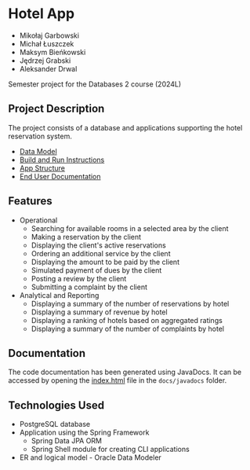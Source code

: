 # Hotel App
* Mikołaj Garbowski
* Michał Łuszczek
* Maksym Bieńkowski
* Jędrzej Grabski
* Aleksander Drwal

Semester project for the Databases 2 course (2024L)

## Project Description
The project consists of a database and applications supporting the hotel reservation system.

* [Data Model](./docs/data-model.md)
* [Build and Run Instructions](./docs/build-and-run.md)
* [App Structure](./docs/app-structure.md)
* [End User Documentation](./docs/end-user-documentation.md)

## Features
* Operational
  * Searching for available rooms in a selected area by the client
  * Making a reservation by the client
  * Displaying the client's active reservations
  * Ordering an additional service by the client
  * Displaying the amount to be paid by the client
  * Simulated payment of dues by the client
  * Posting a review by the client
  * Submitting a complaint by the client
* Analytical and Reporting
  * Displaying a summary of the number of reservations by hotel
  * Displaying a summary of revenue by hotel
  * Displaying a ranking of hotels based on aggregated ratings
  * Displaying a summary of the number of complaints by hotel

## Documentation
The code documentation has been generated using JavaDocs.
It can be accessed by opening the [index.html](docs/javadocs/index.html) file in the `docs/javadocs` folder.

## Technologies Used
* PostgreSQL database
* Application using the Spring Framework
  * Spring Data JPA ORM
  * Spring Shell module for creating CLI applications
* ER and logical model - Oracle Data Modeler